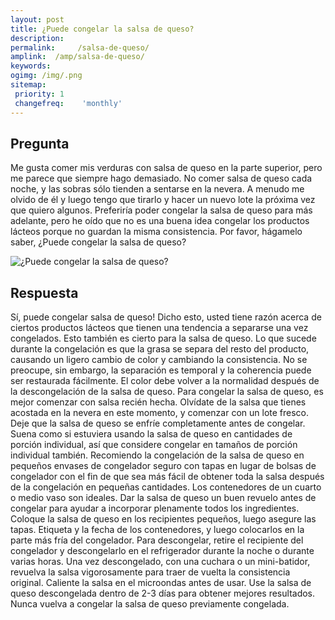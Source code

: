 ```yaml
---
layout: post
title: ¿Puede congelar la salsa de queso?  
description: 
permalink:     /salsa-de-queso/
amplink:  /amp/salsa-de-queso/
keywords: 
ogimg: /img/.png
sitemap:
 priority: 1
 changefreq:    'monthly'
---
```




## Pregunta

Me gusta comer mis verduras con salsa de queso en la parte superior, pero me parece que siempre hago demasiado. No comer salsa de queso cada noche, y las sobras sólo tienden a sentarse en la nevera. A menudo me olvido de él y luego tengo que tirarlo y hacer un nuevo lote la próxima vez que quiero algunos. Preferiría poder congelar la salsa de queso para más adelante, pero he oído que no es una buena idea congelar los productos lácteos porque no guardan la misma consistencia. Por favor, hágamelo saber, ¿Puede congelar la salsa de queso?


![¿Puede congelar la salsa de queso?](https://sepuedecongelar.com/img/ "¿Puede congelar la salsa de queso?" )


## Respuesta

Sí, puede congelar salsa de queso! Dicho esto, usted tiene razón acerca de ciertos productos lácteos que tienen una tendencia a separarse una vez congelados. Esto también es cierto para la salsa de queso. Lo que sucede durante la congelación es que la grasa se separa del resto del producto, causando un ligero cambio de color y cambiando la consistencia. No se preocupe, sin embargo, la separación es temporal y la coherencia puede ser restaurada fácilmente. El color debe volver a la normalidad después de la descongelación de la salsa de queso.
Para congelar la salsa de queso, es mejor comenzar con salsa recién hecha. Olvídate de la salsa que tienes acostada en la nevera en este momento, y comenzar con un lote fresco. Deje que la salsa de queso se enfríe completamente antes de congelar. Suena como si estuviera usando la salsa de queso en cantidades de porción individual, así que considere congelar en tamaños de porción individual también. Recomiendo la congelación de la salsa de queso en pequeños envases de congelador seguro con tapas en lugar de bolsas de congelador con el fin de que sea más fácil de obtener toda la salsa después de la congelación en pequeñas cantidades. Los contenedores de un cuarto o medio vaso son ideales.
Dar la salsa de queso un buen revuelo antes de congelar para ayudar a incorporar plenamente todos los ingredientes. Coloque la salsa de queso en los recipientes pequeños, luego asegure las tapas. Etiqueta y la fecha de los contenedores, y luego colocarlos en la parte más fría del congelador. Para descongelar, retire el recipiente del congelador y descongelarlo en el refrigerador durante la noche o durante varias horas. Una vez descongelado, con una cuchara o un mini-batidor, revuelva la salsa vigorosamente para traer de vuelta la consistencia original. Caliente la salsa en el microondas antes de usar. Use la salsa de queso descongelada dentro de 2-3 días para obtener mejores resultados. Nunca vuelva a congelar la salsa de queso previamente congelada.